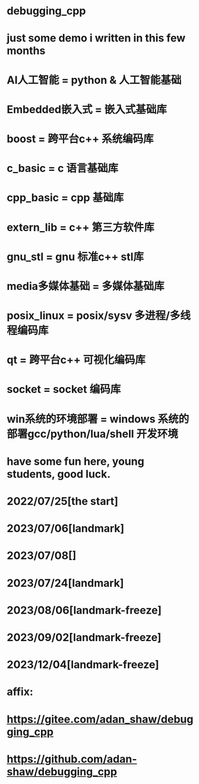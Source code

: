 # debugging_cpp
# just some demo i written in this few months
#   AI人工智能      = python & 人工智能基础
#   Embedded嵌入式  = 嵌入式基础库
#   boost          = 跨平台c++ 系统编码库
#   c_basic        = c 语言基础库
#   cpp_basic      = cpp 基础库
#   extern_lib     = c++ 第三方软件库
#   gnu_stl        = gnu 标准c++ stl库
#   media多媒体基础  = 多媒体基础库
#   posix_linux    = posix/sysv 多进程/多线程编码库
#   qt             = 跨平台c++ 可视化编码库
#   socket         = socket 编码库
#   win系统的环境部署 = windows 系统的部署gcc/python/lua/shell 开发环境
# have some fun here, young students, good luck.
# 2022/07/25[the start]
# 2023/07/06[landmark]
# 2023/07/08[]
# 2023/07/24[landmark]
# 2023/08/06[landmark-freeze]
# 2023/09/02[landmark-freeze]
# 2023/12/04[landmark-freeze]
#
# affix:
#   https://gitee.com/adan_shaw/debugging_cpp
#   https://github.com/adan-shaw/debugging_cpp
